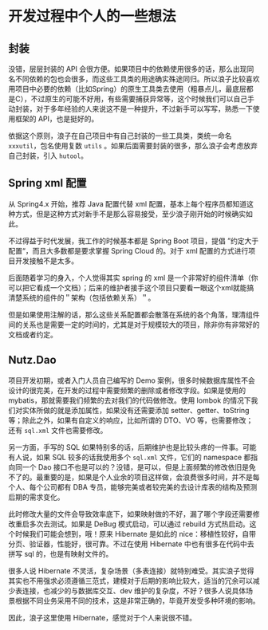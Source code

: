 # 开发过程中个人的一些想法

## 封装

没错，层层封装的 API
会很方便。如果项目中的依赖使用很多的话，那么出现同名不同依赖的包也会很多，而这些工具类的用途确实殊途同归。所以浪子比较喜欢用项目中必要的依赖（比如Spring）的原生工具类去使用（粗暴点儿，最底层都是C），不过原生的可能不好用，有些需要捕获异常等，这个时候我们可以自己手动封装，对于多年经验的人来说这不是一种提升，不过新手可以写写，熟悉一下使用框架的
API，也是挺好的。

依据这个原则，浪子在自己项目中有自己封装的一些工具类，类统一命名 `xxxutil`，包名使用复数 `utils`
。如果后面需要封装的很多，那么浪子会考虑放弃自己封装，引入 `hutool`。

## Spring xml 配置

从 Spring4.x 开始，推荐 Java 配置代替 xml 配置，基本上每个程序员都知道这种方式，但是这种方式对新手不是那么容易接受，至少浪子刚开始的时候确实如此。

不过得益于时代发展，我工作的时候基本都是 Spring Boot 项目，提倡 ”约定大于配置“，而且大多数都是要求掌握 Spring Cloud 的。对于
xml 配置的方式进行项目开发接触不是太多。

后面随着学习的身入，个人觉得其实 spring 的 xml 是一个非常好的组件清单（你可以把它看成一个文档）；后来的维护者接手这个项目只要看一眼这个xml就能搞清楚系统的组件的＂架构（包括依赖关系）＂。

但是如果使用注解的话，那么这些关系配置都会散落在系统的各个角落，理清组件间的关系也是需要一定的时间的，尤其是对于规模较大的项目，除非你有非常好的文档或者约定。

## Nutz.Dao

项目开发初期，或者入门人员自己编写的 Demo 案例，很多时候数据库属性不会设计的很完美，在开发的过程中需要频繁的删除或者修改字段。如果是使用的
mybatis，那就需要我们频繁的去对我们的代码做修改。使用 lombok 的情况下我们对实体所做的就是添加属性，如果没有还需要添加
setter、getter、toString 等；除此之外，如果有自定义的响应，比如所谓的 DTO、VO 等，也需要修改；还有 `sql.xml` 文件也需要修改。

另一方面，手写的 SQL 如果特别多的话，后期维护也是比较头疼的一件事。可能有人说，如果 SQL 较多的话我使用多个 `sql.xml` 文件，它们的
namespace 都指向同一个 Dao 接口不也是可以的？没错，是可以，但是上面频繁的修改依旧是免不了的。最重要的是，如果是个人业余的项目这样做，会浪费很多时间，并不是每个人、每个公司都有
DBA 专员，能够完美或者较完美的去设计库表的结构及预测后期的需求变化。

此时修改大量的文件会导致效率底下，如果映射做的不好，漏了哪个字段还需要修改重启多次去测试。如果是 DeBug 模式启动，可以通过
rebuild
方式热启动。这个时候我们可能会想到，哦！原来 Hibernate 是如此的 nice：移植性较好，自带分页、验证器，性能好，很可靠。不过在使用
Hibernate 中也有很多在代码中去拼写 sql 的，也是有映射文件的。

很多人说 Hibernate 不灵活，复杂场景（多表连接）就特别难受。其实浪子觉得其实也不用强求必须遵循三范式，建模对于后期的影响比较大，适当的冗余可以减少表连接，也减少的与数据库交互、dev
维护的复杂度，不好？很多人说具体场景根据不同业务采用不同的技术，这是非常正确的，毕竟开发受多种环境的影响。

因此，浪子这里使用 Hibernate，感觉对于个人来说很不错。
